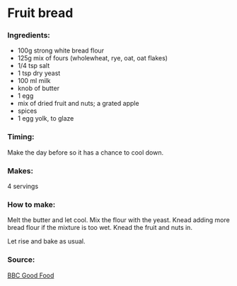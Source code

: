 # Fruit bread

### Ingredients:
* 100g strong white bread flour
* 125g mix of fours (wholewheat, rye, oat, oat flakes)
* 1/4 tsp salt
* 1 tsp dry yeast
* 100 ml milk
* knob of butter
* 1 egg
* mix of dried fruit and nuts; a grated apple
* spices
* 1 egg yolk, to glaze

### Timing:

Make the day before so it has a chance to cool down.

### Makes:

4 servings

### How to make:

Melt the butter and let cool. Mix the flour with the yeast. Knead adding more bread flour if the mixture is too wet. Knead the fruit and nuts in.

Let rise and bake as usual.


### Source:

[BBC Good Food](http://www.bbcgoodfood.com/recipes/2257/christmas-morning-spiced-bread)
